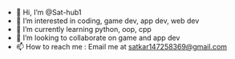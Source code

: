 - 👋 Hi, I’m @Sat-hub1
- 👀 I’m interested in coding, game dev, app dev, web dev
- 🌱 I’m currently learning python, oop, cpp
- 💞️ I’m looking to collaborate on game and app dev
- 📫 How to reach me 
    : Email me at satkar147258369@gmail.com

<!---
Sat-hub1/Sat-hub1 is a ✨ special ✨ repository because its `README.md` (this file) appears on your GitHub profile.
You can click the Preview link to take a look at your changes.
--->

